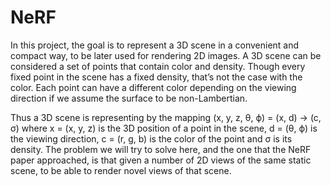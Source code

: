 # NeRF
In this project, the goal is to represent a 3D scene in a convenient and compact way,
to be later used for rendering 2D images. A 3D scene can be considered a set of points that contain
color and density. Though every fixed point in the scene has a fixed density, that’s not the case with
the color. Each point can have a different color depending on the viewing direction if we assume the
surface to be non-Lambertian.

Thus a 3D scene is representing by the mapping (x, y, z, θ, ϕ) = (x, d) → (c, σ) where x = (x, y, z)
is the 3D position of a point in the scene, d = (θ, ϕ) is the viewing direction, c = (r, g, b) is the color
of the point and σ is its density. The problem we will try to solve here, and the one that the NeRF
paper approached, is that given a number of 2D views of the same static scene, to be able to render
novel views of that scene.
